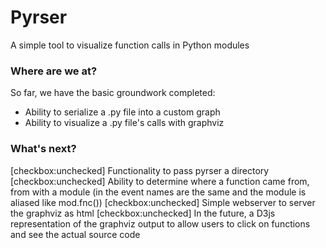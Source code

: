 # Pyrser
A simple tool to visualize function calls in Python modules

### Where are we at?
So far, we have the basic groundwork completed:
- Ability to serialize a .py file into a custom graph
- Ability to visualize a .py file's calls with graphviz

### What's next?
[checkbox:unchecked] Functionality to pass pyrser a directory
[checkbox:unchecked] Ability to determine where a function came from, from with a module (in the event names are the same and the module is aliased like mod.fnc())
[checkbox:unchecked] Simple webserver to server the graphviz as html
[checkbox:unchecked] In the future, a D3js representation of the graphviz output to allow users to click on functions and see the actual source code

